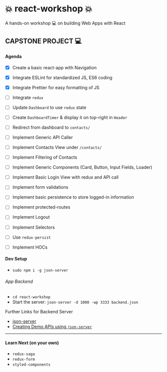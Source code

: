:boom: react-workshop :boom:
===
A hands-on workshop :computer: on building Web Apps with React

## CAPSTONE PROJECT :computer:

#### Agenda

* [x] Create a basic react-app with Navigation
* [x] Integrate ESLint for standardized JS, ES6 coding
* [x] Integrate Prettier for easy formatting of JS
* [ ] Integrate `redux`
* [ ] Update `Dashboard` to use `redux` state
* [ ] Create `DashboardTimer` & display it on top-right in `Header`
* [ ] Redirect from dashboard to `contacts/`
* [ ] Implement Generic API Caller
* [ ] Implement Contacts View under `/contacts/`
* [ ] Implement Filtering of Contacts
* [ ] Implement Generic Components (Card, Button, Input Fields, Loader)
* [ ] Implement Basic Login View with redux and API call
* [ ] Implement form validations
* [ ] Implement basic persistence to store logged-in information
* [ ] Implement protected-routes
* [ ] Implement Logout
* [ ] Implement Selectors
* [ ] Use `redux-persist`
* [ ] Implement HOCs


#### Dev Setup

* `sudo npm i -g json-server`

###### App Backend
* `cd react-workshop`
* Start the server: `json-server -d 1000 -wp 3333 backend.json`

Further Links for Backend Server
* [json-server](https://github.com/typicode/json-server)
* [Creating Demo APIs using `json-server`](https://egghead.io/lessons/javascript-creating-demo-apis-with-json-server)

_____

#### Learn Next (on your own)
* `redux-saga`
* `redux-form`
* `styled-components`
